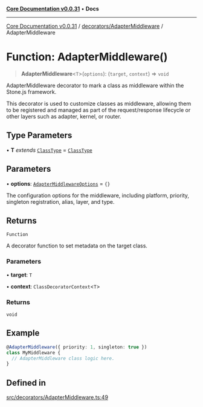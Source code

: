 [**Core Documentation v0.0.31**](../../../README.md) • **Docs**

***

[Core Documentation v0.0.31](../../../modules.md) / [decorators/AdapterMiddleware](../README.md) / AdapterMiddleware

# Function: AdapterMiddleware()

> **AdapterMiddleware**\<`T`\>(`options`): (`target`, `context`) => `void`

AdapterMiddleware decorator to mark a class as middleware within the Stone.js framework.

This decorator is used to customize classes as middleware, allowing them to be registered and managed
as part of the request/response lifecycle or other layers such as adapter, kernel, or router.

## Type Parameters

• **T** *extends* [`ClassType`](../../../definitions/type-aliases/ClassType.md) = [`ClassType`](../../../definitions/type-aliases/ClassType.md)

## Parameters

• **options**: [`AdapterMiddlewareOptions`](../interfaces/AdapterMiddlewareOptions.md) = `{}`

The configuration options for the middleware, including platform, priority, singleton registration, alias, layer, and type.

## Returns

`Function`

A decorator function to set metadata on the target class.

### Parameters

• **target**: `T`

• **context**: `ClassDecoratorContext`\<`T`\>

### Returns

`void`

## Example

```typescript
@AdapterMiddleware({ priority: 1, singleton: true })
class MyMiddleware {
  // AdapterMiddleware class logic here.
}
```

## Defined in

[src/decorators/AdapterMiddleware.ts:49](https://github.com/stonemjs/core/blob/40e6656006329b0d27f05f845f48db22a574f5ce/src/decorators/AdapterMiddleware.ts#L49)
